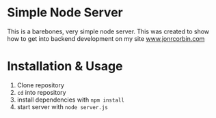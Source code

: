 # Simple Node Server
This is a barebones, very simple node server. This was created to show how to get into backend development on my site www.jonrcorbin.com

# Installation & Usage
1. Clone repository
2. `cd` into repository
3. install dependencies with `npm install`
4. start server with `node server.js`
